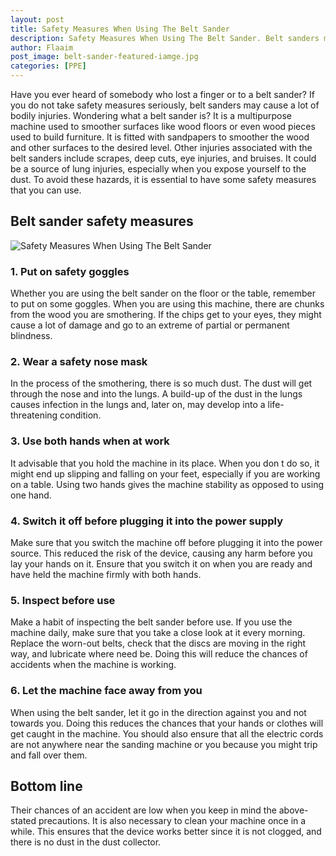 ```yaml
---
layout: post
title: Safety Measures When Using The Belt Sander
description: Safety Measures When Using The Belt Sander. Belt sanders may cause a lot of bodily injuries. Wondering what a belt sander is
author: Flaaim
post_image: belt-sander-featured-iamge.jpg
categories: [PPE]
---
```




Have you ever heard of somebody who lost a finger or to a belt sander? If you do not take safety measures seriously, belt sanders may cause a lot of bodily injuries. Wondering what a belt sander is? It is a multipurpose machine used to smoother surfaces like wood floors or even wood pieces used to build furniture. It is fitted with sandpapers to smoother the wood and other surfaces to the desired level. Other injuries associated with the belt sanders include scrapes, deep cuts, eye injuries, and bruises. It could be a source of lung injuries, especially when you expose yourself to the dust. To avoid these hazards, it is essential to have some safety measures that you can use.
## Belt sander safety measures
![Safety Measures When Using The Belt Sander](https://safetyworkblog.com/assets/belt-sander-featured-iamge.jpg)
### 1. Put on safety goggles
Whether you are using the belt sander on the floor or the table, remember to put on some goggles. When you are using this machine, there are chunks from the wood you are smothering. If the chips get to your eyes, they might cause a lot of damage and go to an extreme of partial or permanent blindness.
### 2. Wear a safety nose mask
In the process of the smothering, there is so much dust. The dust will get through the nose and into the lungs. A build-up of the dust in the lungs causes infection in the lungs and, later on, may develop into a life-threatening condition.
### 3. Use both hands when at work
It advisable that you hold the machine in its place. When you don t do so, it might end up slipping and falling on your feet, especially if you are working on a table. Using two hands gives the machine stability as opposed to using one hand.
### 4. Switch it off before plugging it into the power supply
Make sure that you switch the machine off before plugging it into the power source. This reduced the risk of the device, causing any harm before you lay your hands on it. Ensure that you switch it on when you are ready and have held the machine firmly with both hands.
### 5. Inspect before use
Make a habit of inspecting the belt sander before use. If you use the machine daily, make sure that you take a close look at it every morning. Replace the worn-out belts, check that the discs are moving in the right way, and lubricate where need be. Doing this will reduce the chances of accidents when the machine is working.
### 6. Let the machine face away from you
When using the belt sander, let it go in the direction against you and not towards you. Doing this reduces the chances that your hands or clothes will get caught in the machine. You should also ensure that all the electric cords are not anywhere near the sanding machine or you because you might trip and fall over them.
## Bottom line
Their chances of an accident are low when you keep in mind the above-stated precautions. It is also necessary to clean your machine once in a while. This ensures that the device works better since it is not clogged, and there is no dust in the dust collector.
